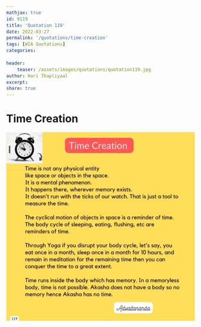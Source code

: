 ```yaml
---
mathjax: true
id: 9119
title: 'Quotation 119'
date: 2022-03-27
permalink: '/quotations/time-creation'
tags: [WIA Quotations] 
categories: 

header:
    teaser: /assets/images/quotations/quotation119.jpg
author: Hari Thapliyaal 
excerpt:
share: true 
---
```


# Time Creation

![Time Creation](/assets/images/quotations/quotation119.jpg)
